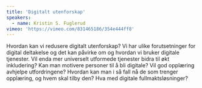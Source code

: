 ```yaml
---
title: 'Digitalt utenforskap'
speakers:
  - name: Kristin S. Fuglerud
vimeo: 'https://vimeo.com/831465186/354e444ff8'
---
```


Hvordan kan vi redusere digitalt utenforskap? Vi har ulike forutsetninger for digital deltakelse og det kan påvirke om og hvordan vi bruker digitale tjenester. Vil enda mer universelt utformede tjenester bidra til økt inkludering? Kan man motivere personer til å bli digitale? Vil god opplæring avhjelpe utfordringene? Hvordan kan man i så fall nå de som trenger opplæring, og hvem skal tilby den? Hva med digitale fullmaktsløsninger?